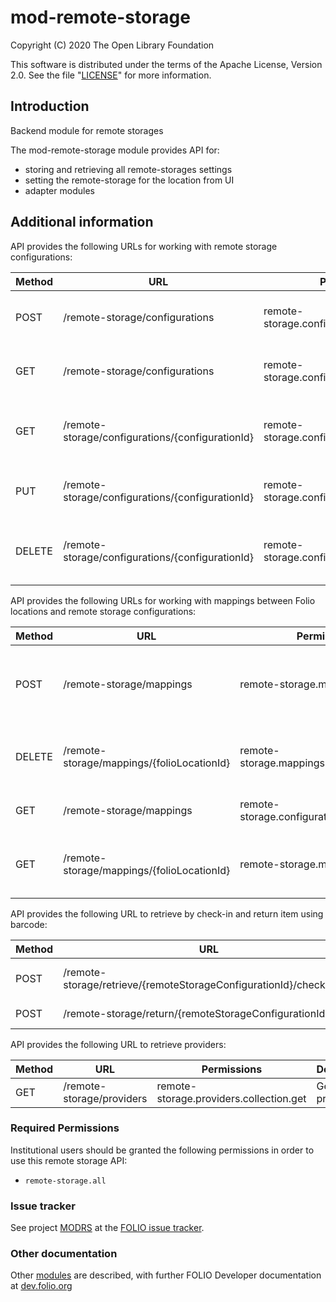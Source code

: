 # mod-remote-storage

Copyright (C) 2020 The Open Library Foundation

This software is distributed under the terms of the Apache License,
Version 2.0. See the file "[LICENSE](LICENSE)" for more information.

## Introduction

Backend module for remote storages

The mod-remote-storage module provides API for:
  * storing and retrieving all remote-storages settings
  * setting the remote-storage for the location from UI
  * adapter modules

## Additional information

API provides the following URLs for working with remote storage configurations:

| Method | URL| Permissions | Description | 
|---|---|---|---|
| POST | /remote-storage/configurations  | remote-storage.configurations.item.post | Creates a remote storage configuration |
| GET | /remote-storage/configurations | remote-storage.configurations.collection.get   | Retrieves all remote storage configurations |
| GET | /remote-storage/configurations/{configurationId} | remote-storage.configurations.item.get | Retrieves a remote storage configuration by id |
| PUT | /remote-storage/configurations/{configurationId} | remote-storage.configurations.item.put | Updates a remote storage configuration |
| DELETE | /remote-storage/configurations/{configurationId} | remote-storage.configurations.item.delete | Deletes a remote storage configuration by id |

API provides the following URLs for working with mappings between Folio locations and remote storage configurations:

|  Method | URL| Permissions  | Description  | 
|---|---|---|---|
| POST | /remote-storage/mappings | remote-storage.mappings.item.post | Creates new or updates an existing location mapping |
| DELETE | /remote-storage/mappings/{folioLocationId} | remote-storage.mappings.item.delete | Deletes location mapping by Folio location id |
| GET | /remote-storage/mappings | remote-storage.configurations.mappings.get   | Retrieves all location mappings |
| GET | /remote-storage/mappings/{folioLocationId} | remote-storage.mappings.item.get | Retrieves a location mapping by Folio location id |

API provides the following URL to retrieve by check-in and return item using barcode:

|  Method | URL| Permissions  | Description  | 
|---|---|---|---|
| POST | /remote-storage/retrieve/{remoteStorageConfigurationId}/checkInItem | remote-storage.check-in.item.post | Check-in item by barcode |
| POST | /remote-storage/return/{remoteStorageConfigurationId} | remote-storage.return.item.post | Return item by barcode |

API provides the following URL to retrieve providers:

|  Method | URL| Permissions  | Description  | 
|---|---|---|---|
| GET |  /remote-storage/providers | remote-storage.providers.collection.get | Get list of providers |

### Required Permissions
Institutional users should be granted the following permissions in order to use this remote storage API:
- `remote-storage.all`

### Issue tracker
See project [MODRS](https://issues.folio.org/browse/MODRS)
at the [FOLIO issue tracker](https://dev.folio.org/guidelines/issue-tracker).

### Other documentation
Other [modules](https://dev.folio.org/source-code/#server-side) are described,
with further FOLIO Developer documentation at
[dev.folio.org](https://dev.folio.org/)
